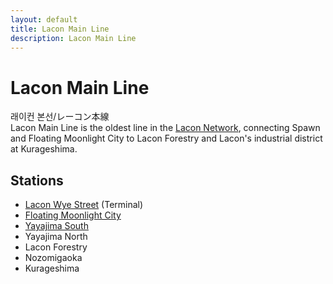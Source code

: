 ```yaml
---
layout: default
title: Lacon Main Line
description: Lacon Main Line
---
```


# Lacon Main Line

래이컨 본선/レーコン本線<br>
Lacon Main Line is the oldest line in the [Lacon Network](/rail-networks/lcn), connecting Spawn and Floating Moonlight City to Lacon Forestry and Lacon's industrial district at Kurageshima.<br>

## Stations

- [Lacon Wye Street](/rail-stations/lcn-wye-street) (Terminal)
- [Floating Moonlight City](/rail-stations/floating-moonlight-city)
- [Yayajima South](/rail-stations/yayajima-south)
- Yayajima North
- Lacon Forestry
- Nozomigaoka
- Kurageshima
